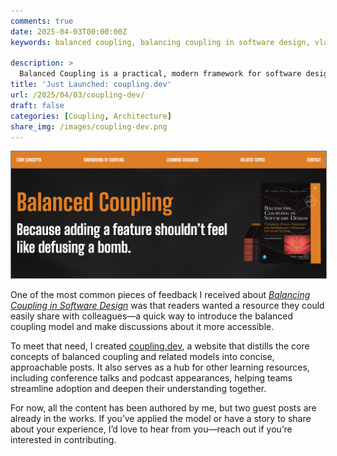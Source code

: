 ```yaml
---
comments: true
date: 2025-04-03T00:00:00Z
keywords: balanced coupling, balancing coupling in software design, vlad khononov, khononov, software design, software architecture, modularity, coupling, coupling dimensions, microservices, system complexity, design principles, software engineering, domain-driven design, design decision-making, architectural patterns

description: >
  Balanced Coupling is a practical, modern framework for software design that helps engineers create modular, low-complexity systems by evaluating the trade-offs of coupling. Developed by Vlad Khononov, it builds on decades of design theory to provide a simple, effective tool for making better architectural decisions.
title: 'Just Launched: coupling.dev'
url: /2025/04/03/coupling-dev/
draft: false
categories: [Coupling, Architecture]
share_img: /images/coupling-dev.png
---
```


<img src="/images/coupling-dev-t.png" alt="coupling.dev" style="border: 1px solid gray;" />

One of the most common pieces of feedback I received about [*Balancing Coupling in Software Design*](https://amzn.to/4irApMt) was that readers wanted a resource they could easily share with colleagues—a quick way to introduce the balanced coupling model and make discussions about it more accessible.

To meet that need, I created [coupling.dev](https://coupling.dev), a website that distills the core concepts of balanced coupling and related models into concise, approachable posts. It also serves as a hub for other learning resources, including conference talks and podcast appearances, helping teams streamline adoption and deepen their understanding together.

<!--more-->

For now, all the content has been authored by me, but two guest posts are already in the works. If you’ve applied the model or have a story to share about your experience, I’d love to hear from you—reach out if you’re interested in contributing.
